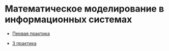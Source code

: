 # Математическое моделирование в информационных системах

- [Первая практика](readmes\1_2.md)

- [3 практика](readmes\3.md)
